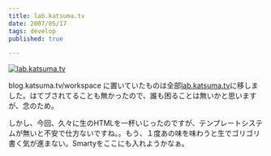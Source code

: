 ```yaml
---
title: lab.katsuma.tv
date: 2007/05/17
tags: develop
published: true

---
```


<p><a href="http://lab.katsuma.tv"><img src="http://lab.katsuma.tv/logo.gif" alt="lab.katsuma.tv"border="0" /></a></p>

<p>blog.katsuma.tv/workspace に置いていたものは全部<a href="http://lab.katsuma.tv">lab.katsuma.tv</a>に移しました。はてブされてることも無かったので、誰も困ることは無いかと思いますが、念のため。</p>

<p>しかし、今回、久々に生のHTMLを一杯いじったのですが、テンプレートシステムが無いと不安で仕方ないですね。。もう、１度あの味を味わうと生でゴリゴリ書く気が進まない。Smartyをここにも入れようかなぁ。</p>


